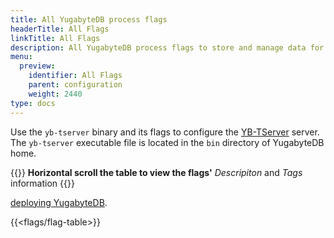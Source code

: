 ```yaml
---
title: All YugabyteDB process flags
headerTitle: All Flags
linkTitle: All Flags
description: All YugabyteDB process flags to store and manage data for client applications.
menu:
  preview:
    identifier: All Flags
    parent: configuration
    weight: 2440
type: docs
---
```


<!-- {{<flags/list>}} -->


Use the `yb-tserver` binary and its flags to configure the [YB-TServer](../../../architecture/concepts/yb-tserver/) server. The `yb-tserver` executable file is located in the `bin` directory of YugabyteDB home.

{{<note>}} **Horizontal scroll the table to view the flags'** *Descripiton* and *Tags* information {{</note>}}

<!-- {{<flags/test>}} -->
[deploying YugabyteDB]({{<flags/flag-table>}}).

{{<flags/flag-table>}}
